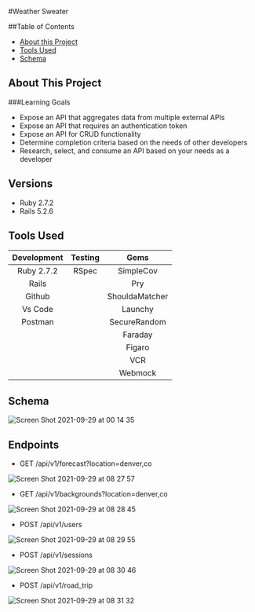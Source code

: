 #Weather Sweater

##Table of Contents
- [About this Project](#about-this-project)
- [Tools Used](#tools-used)
- [Schema](#schema)

## About This Project

###Learning Goals
* Expose an API that aggregates data from multiple external APIs
* Expose an API that requires an authentication token
* Expose an API for CRUD functionality
* Determine completion criteria based on the needs of other developers
* Research, select, and consume an API based on your needs as a developer

## Versions
* Ruby 2.7.2
* Rails 5.2.6

## Tools Used

| Development | Testing       | Gems          |
|   :----:    |    :----:     |    :----:     |
| Ruby 2.7.2  | RSpec         | SimpleCov     |
| Rails       |               | Pry           |
| Github      |               | ShouldaMatcher|
| Vs Code     |               | Launchy       |
| Postman     |               | SecureRandom  |
|             |               | Faraday       |
|             |               | Figaro        |
|             |               | VCR           | 
|             |               | Webmock       |

## Schema
![Screen Shot 2021-09-29 at 00 14 35](https://user-images.githubusercontent.com/57773546/135213958-ccc839c4-7625-48be-8e3c-f7b5915f025f.png)

## Endpoints
* GET /api/v1/forecast?location=denver,co

![Screen Shot 2021-09-29 at 08 27 57](https://user-images.githubusercontent.com/57773546/135289032-0e956c45-fd1b-4070-a312-ad9d9e78b490.png)

* GET /api/v1/backgrounds?location=denver,co

![Screen Shot 2021-09-29 at 08 28 45](https://user-images.githubusercontent.com/57773546/135289231-6923705e-e1bc-4045-b28e-d0bf1903793f.png)

* POST /api/v1/users

![Screen Shot 2021-09-29 at 08 29 55](https://user-images.githubusercontent.com/57773546/135289454-05ee4fa3-ef63-4e0f-b82a-795f55af5332.png)

* POST /api/v1/sessions

![Screen Shot 2021-09-29 at 08 30 46](https://user-images.githubusercontent.com/57773546/135289583-28414ec2-9f2f-4e4b-b28d-df6152a7ac11.png)

* POST /api/v1/road_trip

![Screen Shot 2021-09-29 at 08 31 32](https://user-images.githubusercontent.com/57773546/135289701-21479d2e-9f98-48d3-b8b9-8bac4ac2d6d9.png)
